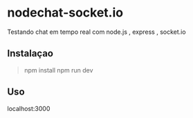 # nodechat-socket.io
Testando chat em tempo real com node.js , express , socket.io

## Instalaçao
>npm install
npm run dev

## Uso
localhost:3000
